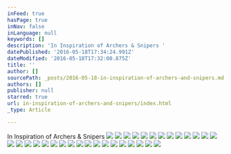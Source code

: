 ```yaml
---
inFeed: true
hasPage: true
inNav: false
inLanguage: null
keywords: []
description: 'In Inspiration of Archers & Snipers '
datePublished: '2016-05-18T17:34:24.991Z'
dateModified: '2016-05-18T17:32:00.875Z'
title: ''
author: []
sourcePath: _posts/2016-05-18-in-inspiration-of-archers-and-snipers.md
authors: []
publisher: null
starred: true
url: in-inspiration-of-archers-and-snipers/index.html
_type: Article

---
```

In Inspiration of Archers & Snipers ![](https://the-grid-user-content.s3-us-west-2.amazonaws.com/a4c8dec3-fe45-44c1-bda7-4b35519f8173.jpg)
![](https://the-grid-user-content.s3-us-west-2.amazonaws.com/e2a55152-797b-43f6-bedd-23a51e484950.jpg)
![](https://the-grid-user-content.s3-us-west-2.amazonaws.com/b70780b7-dafe-488e-9c3b-ddcb21bbc61e.jpg)
![](https://the-grid-user-content.s3-us-west-2.amazonaws.com/fd035287-660d-4a13-924c-8496ba9a06ba.png)
![](https://the-grid-user-content.s3-us-west-2.amazonaws.com/3b64222a-ecfc-4b0a-b01a-1a76985eb520.jpg)
![](https://the-grid-user-content.s3-us-west-2.amazonaws.com/a42107d3-3f9f-46a3-882e-c61f4bf94b75.jpg)
![](https://the-grid-user-content.s3-us-west-2.amazonaws.com/9f812c8c-23c8-4c3d-8342-e0d137dbee58.jpg)
![](https://the-grid-user-content.s3-us-west-2.amazonaws.com/54627f90-346e-405d-9a6b-2e21cf2188f7.jpg)
![](https://the-grid-user-content.s3-us-west-2.amazonaws.com/eb8e3060-940f-4fa1-b2bb-d677bd6d8726.jpg)
![](https://the-grid-user-content.s3-us-west-2.amazonaws.com/2a1246bc-45d4-4156-a2df-5b43695b9d93.jpg)
![](https://the-grid-user-content.s3-us-west-2.amazonaws.com/cfc1d6b3-4e29-4607-a1dd-54753cbdf571.jpg)
![](https://the-grid-user-content.s3-us-west-2.amazonaws.com/36e5b3c0-e561-409c-ab65-68a2902cda3c.jpg)
![](https://the-grid-user-content.s3-us-west-2.amazonaws.com/3eea36dc-10e6-403c-8302-2ee502c65e75.jpg)
![](https://the-grid-user-content.s3-us-west-2.amazonaws.com/0a53011a-c1e3-49c4-b39c-eba3f621bb18.jpg)
![](https://the-grid-user-content.s3-us-west-2.amazonaws.com/3542ba87-9f44-4da5-9045-f5c48c27ba70.jpg)
![](https://the-grid-user-content.s3-us-west-2.amazonaws.com/196ad5e6-b88f-48af-9297-d93ac7525346.png)
![](https://the-grid-user-content.s3-us-west-2.amazonaws.com/3e66f8ab-e212-4a95-bf7d-ca1b3a51d7cd.jpg)
![](https://the-grid-user-content.s3-us-west-2.amazonaws.com/33ab2221-2b85-45c4-9af0-311680e22fd4.jpg)
![](https://the-grid-user-content.s3-us-west-2.amazonaws.com/92dd8d4c-ae3d-47e0-aa98-abaab4e2b11c.jpg)
![](https://the-grid-user-content.s3-us-west-2.amazonaws.com/b8295fd8-924c-49d9-8919-a9f43fe55de2.jpg)
![](https://the-grid-user-content.s3-us-west-2.amazonaws.com/60eea40e-0125-4ee2-9af6-3eb6503b83eb.jpg)
![](https://the-grid-user-content.s3-us-west-2.amazonaws.com/db679c98-018f-4ef9-9e80-cf0ddbdb98ba.jpg)
![](https://the-grid-user-content.s3-us-west-2.amazonaws.com/0c0ade51-71cd-4479-a592-397a11848339.jpg)
![](https://the-grid-user-content.s3-us-west-2.amazonaws.com/74d6231d-051d-4b65-88de-dcf908205138.jpg)
![](https://the-grid-user-content.s3-us-west-2.amazonaws.com/5055c38f-f504-4198-98d8-8dff77e88da3.jpg)
![](https://the-grid-user-content.s3-us-west-2.amazonaws.com/39bc1207-42f4-4cbf-8bed-a34b00c2be23.jpg)
![](https://the-grid-user-content.s3-us-west-2.amazonaws.com/db7ac55d-41f5-4006-b519-1e926cf4905a.png)
![](https://the-grid-user-content.s3-us-west-2.amazonaws.com/5c341f11-2ba1-497b-8cd2-ae5ae418ce5e.jpg)
![](https://the-grid-user-content.s3-us-west-2.amazonaws.com/3561e366-4de7-4a50-8766-0b81f7cf720c.jpg)
![](https://the-grid-user-content.s3-us-west-2.amazonaws.com/04016c18-9949-47f6-964e-b547351da132.jpg)
![](https://the-grid-user-content.s3-us-west-2.amazonaws.com/31290280-ccde-42ec-b5f1-e33193da5b33.jpg)